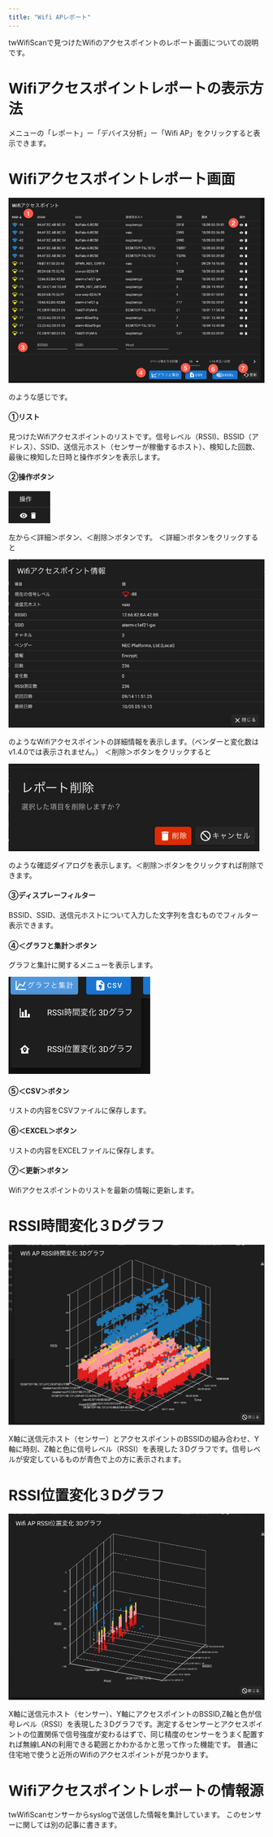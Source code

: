 ```yaml
---
title: "Wifi APレポート"
---
```


twWifiScanで見つけたWifiのアクセスポイントのレポート画面についての説明です。



# Wifiアクセスポイントレポートの表示方法
メニューの「レポート」ー「デバイス分析」ー「Wifi AP」をクリックすると表示できます。

# Wifiアクセスポイントレポート画面

![](/images/books/twsnmpfc-manual/picture_pc_bc6174b75a092aa9b8806d01c7d36a20.png)

のような感じです。

#### ①リスト
見つけたWifiアクセスポイントのリストです。信号レベル（RSSI)、BSSID（アドレス）、SSID、送信元ホスト（センサーが稼働するホスト）、検知した回数、最後に検知した日時と操作ボタンを表示します。

#### ②操作ボタン

![](/images/books/twsnmpfc-manual/picture_pc_fdc871681b9e54915c67a7c717973984.png)

左から＜詳細＞ボタン、＜削除＞ボタンです。
＜詳細＞ボタンをクリックすると

![](/images/books/twsnmpfc-manual/picture_pc_9e9309a0ab4a80a175fbbab9c983632f.png)

のようなWifiアクセスポイントの詳細情報を表示します。（ベンダーと変化数はv1.4.0では表示されません。）
＜削除＞ボタンをクリックすると

![](/images/books/twsnmpfc-manual/picture_pc_e28a429f264cdbd161146a1e73222ae3.png)

のような確認ダイアログを表示します。＜削除＞ボタンをクリックすれば削除できます。

#### ③ディスプレーフィルター
BSSID、SSID、送信元ホストについて入力した文字列を含むものでフィルター表示できます。

#### ④＜グラフと集計＞ボタン
グラフと集計に関するメニューを表示します。

![](/images/books/twsnmpfc-manual/picture_pc_a3c0762c047743dd249f102a15573cf1.png)

#### ⑤＜CSV＞ボタン
リストの内容をCSVファイルに保存します。

#### ⑥＜EXCEL＞ボタン
リストの内容をEXCELファイルに保存します。

#### ⑦＜更新＞ボタン
Wifiアクセスポイントのリストを最新の情報に更新します。

# RSSI時間変化３Dグラフ

![](/images/books/twsnmpfc-manual/picture_pc_fe075170e21d2ae973f22e8cf66b516b.png)

X軸に送信元ホスト（センサー）とアクセスポイントのBSSIDの組み合わせ、Y軸に時刻、Z軸と色に信号レベル（RSSI）を表現した３Dグラフです。信号レベルが安定しているものが青色で上の方に表示されます。

# RSSI位置変化３Dグラフ

![](/images/books/twsnmpfc-manual/2022-07-14_06-30-23.png)

X軸に送信元ホスト（センサー）、Y軸にアクセスポイントのBSSID,Z軸と色が信号レベル（RSSI）を表現した３Dグラフです。測定するセンサーとアクセスポイントの位置関係で信号強度が変わるはずで、同じ精度のセンサーをうまく配置すれば無線LANの利用できる範囲とかわかるかと思って作った機能です。
普通に住宅地で使うと近所のWifiのアクセスポイントが見つかります。

# Wifiアクセスポイントレポートの情報源
twWifiScanセンサーからsyslogで送信した情報を集計しています。
このセンサーに関しては別の記事に書きます。

